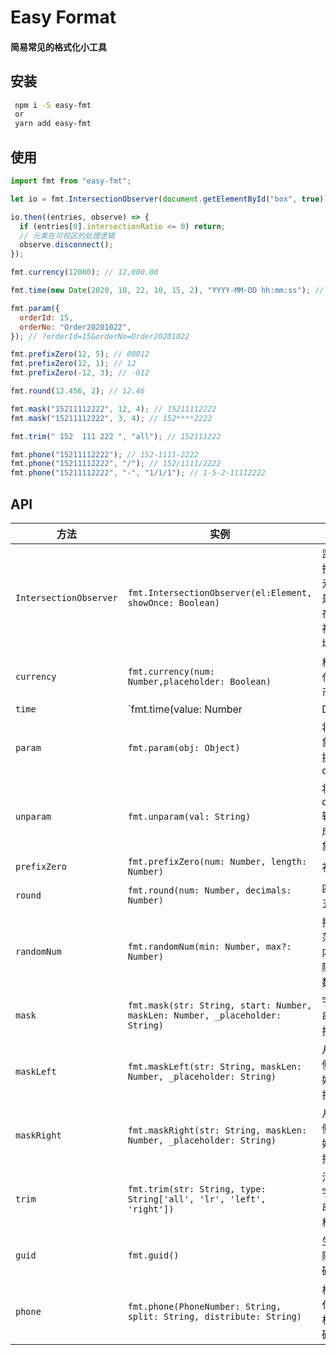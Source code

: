 # Easy Format

#### 简易常见的格式化小工具

## 安装

```bash
 npm i -S easy-fmt
 or
 yarn add easy-fmt
```

## 使用

```javascript
import fmt from "easy-fmt";

let io = fmt.IntersectionObserver(document.getElementById("box", true));

io.then((entries, observe) => {
  if (entries[0].intersectionRatio <= 0) return;
  // 元素在可视区的处理逻辑
  observe.disconnect();
});

fmt.currency(12000); // 12,000.00

fmt.time(new Date(2020, 10, 22, 10, 15, 2), "YYYY-MM-DD hh:mm:ss"); // 2020-11-22 10:15:02

fmt.param({
  orderId: 15,
  orderNo: "Order20201022",
}); // ?orderId=15&orderNo=Order20201022

fmt.prefixZero(12, 5); // 00012
fmt.prefixZero(12, 1); // 12
fmt.prefixZero(-12, 3); // -012

fmt.round(12.456, 2); // 12.46

fmt.mask("15211112222", 12, 4); // 15211112222
fmt.mask("15211112222", 3, 4); // 152****2222

fmt.trim(" 152  111 222 ", "all"); // 152111222

fmt.phone("15211112222"); // 152-1111-2222
fmt.phone("15211112222", "/"); // 152/1111/2222
fmt.phone("15211112222", "-", "1/1/1"); // 1-5-2-11112222
```

## API

| 方法                   | 实例                                                                          | 备注                       |
| ---------------------- | ----------------------------------------------------------------------------- | -------------------------- |
| `IntersectionObserver` | `fmt.IntersectionObserver(el:Element, showOnce: Boolean)`                     | 监听指定元素是否在可视区域 |
| `currency`             | `fmt.currency(num: Number,placeholder: Boolean)`                              | 格式化货币                 |
| `time`                 | `fmt.time(value: Number                                                       | Date                       | String, format: String)` | 格式化时间 |
| `param`                | `fmt.param(obj: Object)`                                                      | 将对象转换成 query         |
| `unparam`              | `fmt.unparam(val: String)`                                                    | 将 query 转换成对象        |
| `prefixZero`           | `fmt.prefixZero(num: Number, length: Number)`                                 | 补零                       |
| `round`                | `fmt.round(num: Number, decimals: Number)`                                    | 四舍五入                   |
| `randomNum`            | `fmt.randomNum(min: Number, max?: Number)`                                    | 指定范围内的随机数         |
| `mask`                 | `fmt.mask(str: String, start: Number, maskLen: Number, _placeholder: String)` | 字符串遮挡                 |
| `maskLeft`             | `fmt.maskLeft(str: String, maskLen: Number, _placeholder: String)`            | 从左侧开始遮挡             |
| `maskRight`            | `fmt.maskRight(str: String, maskLen: Number, _placeholder: String)`           | 从右侧开始遮挡             |
| `trim`                 | `fmt.trim(str: String, type: String['all', 'lr', 'left', 'right'])`           | 清空字符串空格             |
| `guid`                 | `fmt.guid()`                                                                  | 生成随机码                 |
| `phone`                | `fmt.phone(PhoneNumber: String, split: String, distribute: String)`           | 格式化手机号码             |
